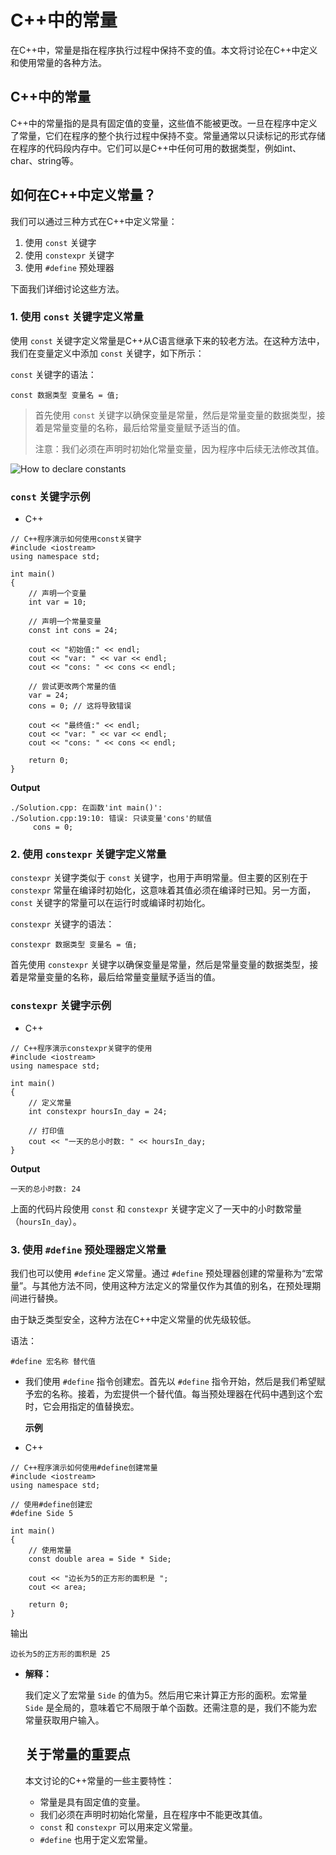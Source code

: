 # C++中的常量

在C++中，常量是指在程序执行过程中保持不变的值。本文将讨论在C++中定义和使用常量的各种方法。

## C++中的常量

C++中的常量指的是具有固定值的变量，这些值不能被更改。一旦在程序中定义了常量，它们在程序的整个执行过程中保持不变。常量通常以只读标记的形式存储在程序的代码段内存中。它们可以是C++中任何可用的数据类型，例如int、char、string等。

## 如何在C++中定义常量？

我们可以通过三种方式在C++中定义常量：

1. 使用 `const` 关键字
2. 使用 `constexpr` 关键字
3. 使用 `#define` 预处理器

下面我们详细讨论这些方法。

### 1. 使用 `const` 关键字定义常量

使用 `const` 关键字定义常量是C++从C语言继承下来的较老方法。在这种方法中，我们在变量定义中添加 `const` 关键字，如下所示：

`const` 关键字的语法：

```
const 数据类型 变量名 = 值;
```

> 首先使用 `const` 关键字以确保变量是常量，然后是常量变量的数据类型，接着是常量变量的名称，最后给常量变量赋予适当的值。
>
> 注意：我们必须在声明时初始化常量变量，因为程序中后续无法修改其值。

![How to declare constants](https://media.geeksforgeeks.org/wp-content/uploads/20230306220005/how-to-declare-constants-in-c.png)

 

### **`const` 关键字示例**

- C++

```
// C++程序演示如何使用const关键字
#include <iostream>
using namespace std;

int main()
{
    // 声明一个变量
    int var = 10;

    // 声明一个常量变量
    const int cons = 24;

    cout << "初始值:" << endl;
    cout << "var: " << var << endl;
    cout << "cons: " << cons << endl;

    // 尝试更改两个常量的值
    var = 24;
    cons = 0; // 这将导致错误

    cout << "最终值:" << endl;
    cout << "var: " << var << endl;
    cout << "cons: " << cons << endl;

    return 0;
}
```

**Output**

```
./Solution.cpp: 在函数'int main()':
./Solution.cpp:19:10: 错误: 只读变量'cons'的赋值
     cons = 0;
```

### 2. 使用 `constexpr` 关键字定义常量

`constexpr` 关键字类似于 `const` 关键字，也用于声明常量。但主要的区别在于 `constexpr` 常量在编译时初始化，这意味着其值必须在编译时已知。另一方面，`const` 关键字的常量可以在运行时或编译时初始化。

`constexpr` 关键字的语法：

```
constexpr 数据类型 变量名 = 值;
```

首先使用 `constexpr` 关键字以确保变量是常量，然后是常量变量的数据类型，接着是常量变量的名称，最后给常量变量赋予适当的值。

### **`constexpr` 关键字示例**

- C++

```
// C++程序演示constexpr关键字的使用
#include <iostream>
using namespace std;

int main()
{
    // 定义常量
    int constexpr hoursIn_day = 24;

    // 打印值
    cout << "一天的总小时数: " << hoursIn_day;
}
```

**Output**

```
一天的总小时数: 24
```

上面的代码片段使用 `const` 和 `constexpr` 关键字定义了一天中的小时数常量（`hoursIn_day`）。

### 3. 使用 `#define` 预处理器定义常量

我们也可以使用 `#define` 定义常量。通过 `#define` 预处理器创建的常量称为“宏常量”。与其他方法不同，使用这种方法定义的常量仅作为其值的别名，在预处理期间进行替换。

由于缺乏类型安全，这种方法在C++中定义常量的优先级较低。

语法：

```
#define 宏名称 替代值
```

- 我们使用 `#define` 指令创建宏。首先以 `#define` 指令开始，然后是我们希望赋予宏的名称。接着，为宏提供一个替代值。每当预处理器在代码中遇到这个宏时，它会用指定的值替换宏。

  **示例**

- C++

```
// C++程序演示如何使用#define创建常量
#include <iostream>
using namespace std;

// 使用#define创建宏
#define Side 5

int main()
{
    // 使用常量
    const double area = Side * Side;

    cout << "边长为5的正方形的面积是 ";
    cout << area;

    return 0;
}
```

输出

```
边长为5的正方形的面积是 25
```

- **解释：**

  我们定义了宏常量 `Side` 的值为5。然后用它来计算正方形的面积。宏常量 `Side` 是全局的，意味着它不局限于单个函数。还需注意的是，我们不能为宏常量获取用户输入。

  ## 关于常量的重要点

  本文讨论的C++常量的一些主要特性：

  - 常量是具有固定值的变量。
  - 我们必须在声明时初始化常量，且在程序中不能更改其值。
  - `const` 和 `constexpr` 可以用来定义常量。
  - `#define` 也用于定义宏常量。